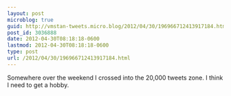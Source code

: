 ```yaml
---
layout: post
microblog: true
guid: http://vmstan-tweets.micro.blog/2012/04/30/196966712413917184.html
post_id: 3036888
date: 2012-04-30T08:18:18-0600
lastmod: 2012-04-30T08:18:18-0600
type: post
url: /2012/04/30/196966712413917184.html
---
```

Somewhere over the weekend I crossed into the 20,000 tweets zone. I think I need to get a hobby.
